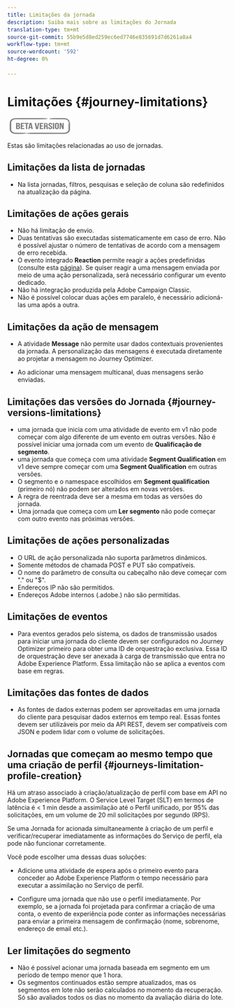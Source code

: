 ```yaml
---
title: Limitações da jornada
description: Saiba mais sobre as limitações do Jornada
translation-type: tm+mt
source-git-commit: 55b9e5d8ed259ec6ed7746e835691d7d6261a8a4
workflow-type: tm+mt
source-wordcount: '592'
ht-degree: 0%

---
```


# Limitações {#journey-limitations}

![](../assets/do-not-localize/badge.png)

Estas são limitações relacionadas ao uso de jornadas.

## Limitações da lista de jornadas

* Na lista jornadas, filtros, pesquisas e seleção de coluna são redefinidos na atualização da página.

## Limitações de ações gerais

* Não há limitação de envio. 
* Duas tentativas são executadas sistematicamente em caso de erro. Não é possível ajustar o número de tentativas de acordo com a mensagem de erro recebida. 
* O evento integrado **Reaction** permite reagir a ações predefinidas (consulte esta [página](../building-journeys/reaction-events.md)). Se quiser reagir a uma mensagem enviada por meio de uma ação personalizada, será necessário configurar um evento dedicado. 
* Não há integração produzida pela Adobe Campaign Classic.
* Não é possível colocar duas ações em paralelo, é necessário adicioná-las uma após a outra.

## Limitações da ação de mensagem

* A atividade **Message** não permite usar dados contextuais provenientes da jornada. A personalização das mensagens é executada diretamente ao projetar a mensagem no Journey Optimizer.

* Ao adicionar uma mensagem multicanal, duas mensagens serão enviadas.

## Limitações das versões do Jornada {#journey-versions-limitations}

* uma jornada que inicia com uma atividade de evento em v1 não pode começar com algo diferente de um evento em outras versões. Não é possível iniciar uma jornada com um evento de **Qualificação de segmento**.
* uma jornada que começa com uma atividade **Segment Qualification** em v1 deve sempre começar com uma **Segment Qualification** em outras versões.
* O segmento e o namespace escolhidos em **Segment qualification** (primeiro nó) não podem ser alterados em novas versões.
* A regra de reentrada deve ser a mesma em todas as versões do jornada.
* Uma jornada que começa com um **Ler segmento** não pode começar com outro evento nas próximas versões.
 

## Limitações de ações personalizadas

* O URL de ação personalizada não suporta parâmetros dinâmicos. 
* Somente métodos de chamada POST e PUT são compatíveis. 
* O nome do parâmetro de consulta ou cabeçalho não deve começar com &quot;.&quot; ou &quot;$&quot;. 
* Endereços IP não são permitidos. 
* Endereços Adobe internos (.adobe.) não são permitidas.
 

## Limitações de eventos

* Para eventos gerados pelo sistema, os dados de transmissão usados para iniciar uma jornada do cliente devem ser configurados no Journey Optimizer primeiro para obter uma ID de orquestração exclusiva. Essa ID de orquestração deve ser anexada à carga de transmissão que entra no Adobe Experience Platform. Essa limitação não se aplica a eventos com base em regras.
 

## Limitações das fontes de dados

* As fontes de dados externas podem ser aproveitadas em uma jornada do cliente para pesquisar dados externos em tempo real. Essas fontes devem ser utilizáveis por meio da API REST, devem ser compatíveis com JSON e podem lidar com o volume de solicitações.

## Jornadas que começam ao mesmo tempo que uma criação de perfil {#journeys-limitation-profile-creation}

Há um atraso associado à criação/atualização de perfil com base em API no Adobe Experience Platform. O Service Level Target (SLT) em termos de latência é &lt; 1 min desde a assimilação até o Perfil unificado, por 95% das solicitações, em um volume de 20 mil solicitações por segundo (RPS).

Se uma Jornada for acionada simultaneamente à criação de um perfil e verificar/recuperar imediatamente as informações do Serviço de perfil, ela pode não funcionar corretamente.

Você pode escolher uma dessas duas soluções:

* Adicione uma atividade de espera após o primeiro evento para conceder ao Adobe Experience Platform o tempo necessário para executar a assimilação no Serviço de perfil.

* Configure uma jornada que não use o perfil imediatamente. Por exemplo, se a jornada foi projetada para confirmar a criação de uma conta, o evento de experiência pode conter as informações necessárias para enviar a primeira mensagem de confirmação (nome, sobrenome, endereço de email etc.).

## Ler limitações do segmento

* Não é possível acionar uma jornada baseada em segmento em um período de tempo menor que 1 hora.
* Os segmentos continuados estão sempre atualizados, mas os segmentos em lote não serão calculados no momento da recuperação. Só são avaliados todos os dias no momento da avaliação diária do lote.
